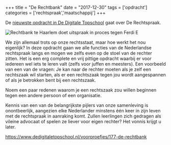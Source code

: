 +++
title = "De Rechtbank"
date = "2017-12-30"
tags = ['opdracht']
categories = ['rechtspraak','maatschappij']
+++

De [nieuwste opdracht in De Digitale Topschool](https://www.dedigitaletopschool.nl/voorproefjes/177-de-rechtbank) gaat over De Rechtspraak.

![Rechtbank te Haarlem doet uitspraak in proces tegen Ferdi E](/img/Rechtbank_te_Haarlem_doet_uitspraak_in_proces_tegen_Ferdi_E._(Elsas)__de_ontvoerder_van_G.J._Heijn___rechtbankpresident_mevrouw_mr._G.A._Terwee-van_Hilten.jpg)

We zijn allemaal trots op onze rechtsstaat, maar hoe werkt het nou eigenlijk? In deze opdracht gaan we alle functies van de Nederlandse rechtspraak langs en mogen we zelfs even op de stoel van de rechter zitten. Het is een erg complete en vrij pittige opdracht waarbij er voor iedereen wel iets te leren valt (zelfs voor juffen en meesters). Een voorbeeld van een van de vragen:
Je kan naar de rechter moeten als je zelf een rechtszaak wil starten, als er een rechtszaak tegen jou wordt aangespannen of als je betrokken bent bij een rechtszaak.

Noem een paar redenen waarom je een rechtszaak zou willen beginnen tegen een andere persoon of een organisatie.

Kennis van een van de belangrijkste pijlers van onze samenleving is onontbeerlijk, aangezien elke Nederlander minstens één keer in zijn leven met de rechtspraak in aanraking komt. Zullen leerlingen zich gedragen als vileine advocaat of spelen ze liever voor eigen rechter? Het vonnis krijgt u later.

https://www.dedigitaletopschool.nl/voorproefjes/177-de-rechtbank
